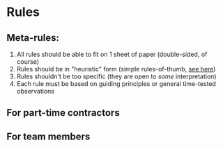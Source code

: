 # Rules

## Meta-rules:

1. All rules should be able to fit on 1 sheet of paper (double-sided, of course)
2. Rules should be in "heuristic" form (simple rules-of-thumb, [see here](http://en.wikipedia.org/wiki/Rule_of_thumb))
3. Rules shouldn't be too specific (they are open to *some* interpretation)
4. Each rule must be based on guiding principles or general time-tested observations

## For part-time contractors

## For team members


